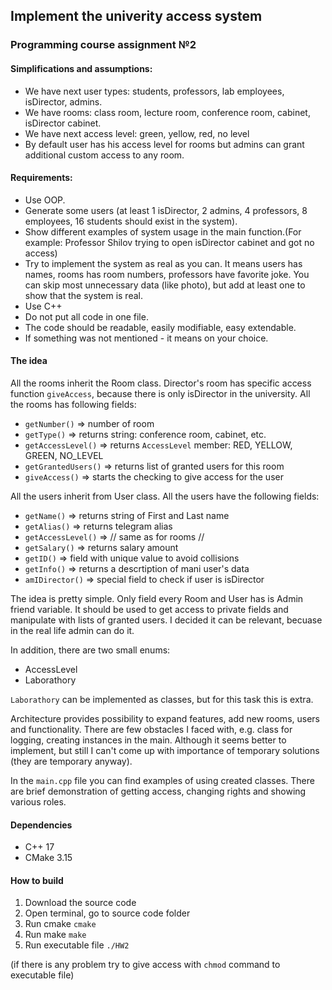 ## Implement the univerity access system
### Programming course assignment №2

#### Simplifications and assumptions:  
- We have next user types: students, professors, lab employees, isDirector, admins.
- We have rooms: class room, lecture room, conference room, cabinet, isDirector cabinet.
- We have next access level: green, yellow, red, no level
- By default user has his access level for rooms but admins can grant additional custom access to any room.

#### Requirements:
- Use OOP.
- Generate some users (at least 1 isDirector, 2 admins, 4 professors, 8 employees, 16 students should exist in the system).
- Show different examples of system usage in the main function.(For example: Professor Shilov trying to open isDirector cabinet and got no access)
- Try to implement the system as real as you can. It means users has names, rooms has room numbers, professors have favorite joke. You can skip most unnecessary data (like photo), but add at least one to show that the system is real.
- Use C++
- Do not put all code in one file.
- The code should be readable, easily modifiable, easy extendable.
- If something was not mentioned - it means on your choice.

#### The idea
All the rooms inherit the Room class. Director's room has specific
access function `giveAccess`, because there is only isDirector in the university.
All the rooms has following fields:
- `getNumber()` => number of room
- `getType()` => returns string: conference room, cabinet, etc. 
- `getAccessLevel()` => returns `AccessLevel` member: RED, YELLOW, GREEN, NO_LEVEL
- `getGrantedUsers()` => returns list of granted users for this room
- `giveAccess()` => starts the checking to give access for the user

All the users inherit from User class.
All the users have the following fields:
- `getName()` => returns string of First and Last name
- `getAlias()` => returns telegram alias
- `getAccessLevel()` => // same as for rooms //
- `getSalary()` => returns salary amount
- `getID()` => field with unique value to avoid collisions
- `getInfo()` => returns a descrtiption of mani user's data
- `amIDirector()` => special field to check if user is isDirector

The idea is pretty simple. Only field every Room and User has is Admin friend variable.
It should be used to get access to private fields and manipulate with lists of granted users.
I decided it can be relevant, becuase in the real life admin can do it.

In addition, there are two small enums:
- AccessLevel
- Laborathory

`Laborathory` can be implemented as classes, but for this task this is extra.

Architecture provides possibility to expand features, add new rooms, users and functionality.
There are few obstacles I faced with, e.g. class for logging, creating instances in the main.
Although it seems better to implement, but still I can't come up with importance of temporary solutions (they are temporary anyway).

In the `main.cpp` file you can find examples of using created classes.
There are brief demonstration of getting access, changing rights and showing various roles. 

#### Dependencies
- C++ 17
- CMake 3.15

#### How to build
1. Download the source code
2. Open terminal, go to source code folder
3. Run cmake `cmake`
4. Run make `make`
5. Run executable file `./HW2`

(if there is any problem try to give access with `chmod` command to executable file)

